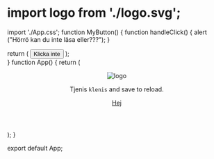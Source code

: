 # import logo from './logo.svg';
import './App.css';
function MyButton() {
  function handleClick() {
    alert ("Hörrö kan du inte läsa eller???");
  }

  return (
    <button onClick={handleClick}>Klicka inte</button>
  );   
}
function App() {
  return (
   <div className="App">
      <header className="App-header">
        <img src={logo} className="App-logo" alt="logo" />
        <p>
          Tjenis <code>klenis</code> and save to reload.
        </p>
        <a
          className="App-link"
          href="https://reactjs.org"
          target="_blank"
          rel="noopener noreferrer"
        >
          Hej
        </a>
        <MyButton></MyButton>   
      </header>
    </div>
  );
}

export default App;
